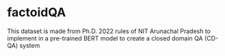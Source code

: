 # factoidQA
This dataset is made from Ph.D. 2022 rules of NIT Arunachal Pradesh to implement in a pre-trained BERT model to create a closed domain QA (CD-QA) system
